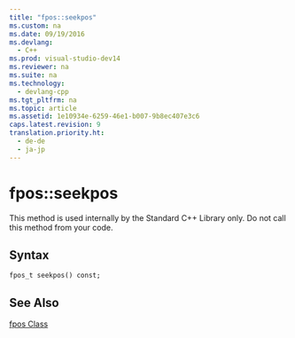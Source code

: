 ```yaml
---
title: "fpos::seekpos"
ms.custom: na
ms.date: 09/19/2016
ms.devlang: 
  - C++
ms.prod: visual-studio-dev14
ms.reviewer: na
ms.suite: na
ms.technology: 
  - devlang-cpp
ms.tgt_pltfrm: na
ms.topic: article
ms.assetid: 1e10934e-6259-46e1-b007-9b8ec407e3c6
caps.latest.revision: 9
translation.priority.ht: 
  - de-de
  - ja-jp
---
```

# fpos::seekpos
This method is used internally by the Standard C++ Library only. Do not call this method from your code.  
  
## Syntax  
  
```  
fpos_t seekpos() const;  
```  
  
## See Also  
 [fpos Class](../vs140/fpos-Class.md)